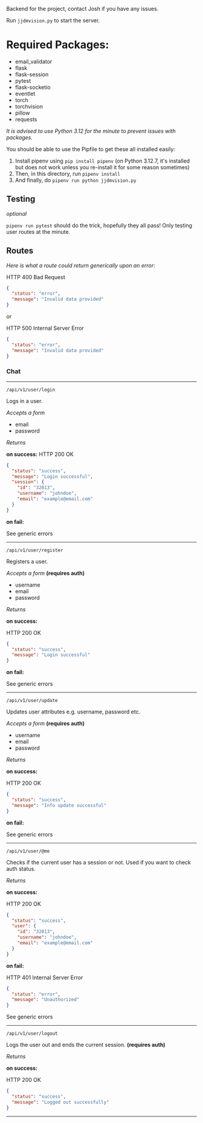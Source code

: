 Backend for the project, contact Josh if you have any issues.

Run `jjdmvision.py` to start the server.
# Required Packages:
- email_validator
- flask
- flask-session
- pytest
- flask-socketio 
- eventlet
- torch
- torchvision
- pillow
- requests

*It is advised to use Python 3.12 for the minute to prevent issues with packages.*

You should be able to use the Pipfile to get these all installed easily:
1. Install pipenv using `pip install pipenv` (on Python 3.12.7, it's installed but does not work unless you re-install it for some reason sometimes)
2. Then, in this directory, run `pipenv install`
3. And finally, do `pipenv run python jjdmvision.py`

## Testing
*optional*

`pipenv run pytest` should do the trick, hopefully they all pass! Only testing user routes at the minute.

## Routes

*Here is what a route could return generically upon an error*:

HTTP 400 Bad Request

```json
{
  "status": "error",
  "message": "Invalid data provided"
}
```
or

HTTP 500 Internal Server Error

```json
{
  "status": "error",
  "message": "Invalid data provided"
}
```

### Chat

---

`/api/v1/user/login`

Logs in a user.

*Accepts a form*
- email
- password

*Returns*

**on success:**
HTTP 200 OK

```json
{
  "status": "success", 
  "message": "Login successful",
  "session": {
    "id": "32813",
    "username": "johndoe",
    "email": "example@email.com"
  }
}
```

**on fail:**

See generic errors

---
`/api/v1/user/register`

Registers a user.

*Accepts a form* **(requires auth)**
- username
- email
- password

*Returns*

**on success:**

HTTP 200 OK
```json
{
  "status": "success", 
  "message": "Login successful"
}
```

**on fail:**

See generic errors

---
`/api/v1/user/update`

Updates user attributes e.g. username, password etc.

*Accepts a form* **(requires auth)**
- username
- email
- password

*Returns*

**on success:**

HTTP 200 OK
```json
{
  "status": "success", 
  "message": "Info update successful"
}
```

**on fail:**

See generic errors

---
`/api/v1/user/@me`

Checks if the current user has a session or not. Used if you want to check auth status.

*Returns*

**on success:**

HTTP 200 OK
```json
{
  "status": "success", 
  "user": {
    "id": "32813",
    "username": "johndoe",
    "email": "example@email.com"
  }
}
```

**on fail:**

HTTP 401 Internal Server Error

```json
{
  "status": "error",
  "message": "Unauthorized"
}
```

See generic errors

---
`/api/v1/user/logout`

Logs the user out and ends the current session. **(requires auth)**

*Returns*

**on success:**

HTTP 200 OK
```json
{
  "status": "success", 
  "message": "Logged out successfully"
}
```

***


